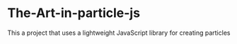 # The-Art-in-particle-js
This a project that uses a lightweight JavaScript library for creating particles
